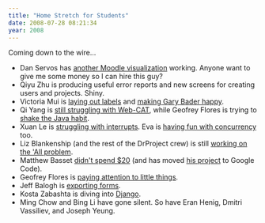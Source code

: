 ```yaml
---
title: "Home Stretch for Students"
date: 2008-07-28 08:21:34
year: 2008
---
```

Coming down to the wire...
<ul>
  <li>Dan Servos has <a href="http://hackerdan.com/moodle/grade-distribution/">another Moodle visualization</a> working. Anyone want to give me some money so I can hire this guy?</li>
  <li>Qiyu Zhu is producing useful error reports and new screens for creating users and projects. Shiny.</li>
  <li>Victoria Mui is <a href="http://idea021.wordpress.com/2008/07/28/new-approach/">laying out labels</a> and <a href="http://idea021.wordpress.com/2008/07/30/refinements/">making Gary Bader happy</a>.</li>
  <li>Qi Yang is <a href="http://summerwebcat.wordpress.com/2008/07/25/coda/">still struggling with Web-CAT</a>, while Geofrey Flores is trying to <a href="http://olmonrails.wordpress.com/2008/07/25/you-know-youre-a-java-programmer/">shake the Java habit</a>.</li>
  <li>Xuan Le is <a href="http://os161viz.blogspot.com/2008/07/interrupts.html">struggling with interrupts</a>. Eva is <a href="http://iwa-wong.livejournal.com/4593.html">having fun with concurrency</a> too.</li>
  <li>Liz Blankenship (and the rest of the DrProject crew) is still <a href="http://www.lizblankenship.com/drproject/blog/?p=13">working on the 'All problem</a>.</li>
  <li>Matthew Basset <a href="http://mbasset.wordpress.com/2008/07/25/this-week-that-week-any-old-week/">didn't spend $20</a> (and has moved <a href="http://code.google.com/p/hackystat-sensor-tfs/">his project</a> to Google Code).</li>
  <li>Geofrey Flores is <a href="http://olmonrails.wordpress.com/2008/07/29/pay-attention-to-little-things/">paying attention to little things</a>.</li>
  <li>Jeff Balogh is <a href="http://dojotoolkit.org/2008/07/29/dnd-form-editor-export-works">exporting forms</a>.</li>
  <li>Kosta Zabashta is diving into <a href="http://www.djangoproject.org">Django</a>.</li>
  <li>Ming Chow and Bing Li have gone silent.  So have Eran Henig, Dmitri Vassiliev, and Joseph Yeung.</li>
</ul>
